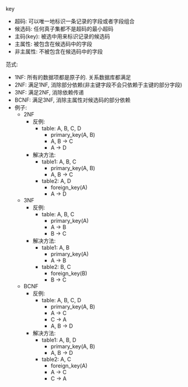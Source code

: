 key
* 超码: 可以唯一地标识一条记录的字段或者字段组合
* 候选码: 任何真子集都不是超码的最小超码
* 主码(key): 被选中用来标识记录的候选码
* 主属性: 被包含在候选码中的字段
* 非主属性: 不被包含在候选码中的字段

范式:
* 1NF: 所有的数据项都是原子的. 关系数据库都满足
* 2NF: 满足1NF, 消除部分依赖(非主键字段不会只依赖于主键的部分字段)
* 3NF: 满足2NF, 消除依赖传递
* BCNF: 满足3NF, 消除主属性对候选码的部分依赖
* 例子: 
    * 2NF
        * 反例: 
            * table: A, B, C, D
                * primary_key(A, B)
                * A, B -> C
                * A -> D
        * 解决方法: 
            * table1: A, B, C 
                * primary_key(A, B)
                * A, B -> C
            * table2: A, D
                * foreign_key(A)
                * A -> D
    * 3NF
        * 反例:
            * table: A, B, C
                * primary_key(A)
                * A -> B
                * B -> C
        * 解决方法:
            * table1: A, B
                * primary_key(A)
                * A -> B
            * table2: B, C
                * foreign_key(B)
                * B -> C
    * BCNF
        * 反例: 
            * table: A, B, C, D
                * primary_key(A, B)
                * A -> C
                * C -> A
                * A, B -> D
        * 解决方法:
            * table1: A, B, D
                * primary_key(A, B)
                * A, B -> D
            * table2: A, C
                * foreign_key(A)
                * A -> C
                * C -> A
        [](https://www.cnblogs.com/langdashu/p/5924082.html)